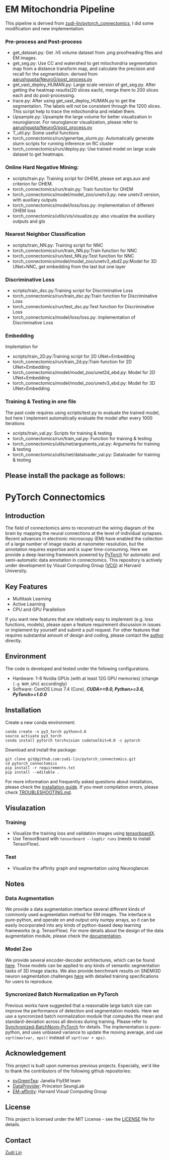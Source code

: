 # EM Mitochondria Pipeline

This pipeline is derived from [zudi-lin/pytorch_connectomics](https://github.com/zudi-lin/pytorch_connectomics), I did some modification and new implementation:

### Pre-process and Post-process
- get_dataset.py: Get .h5 volume dataset from .png proofreading files and EM images.
- get_seg.py: Use CC and watershed to get mitochondria segmentation map from a distance transform map, and calculate the precision and recall for the segmentation. derived from [aarushgupta/NeuroG/post_process.py](https://github.com/aarushgupta/NeuroG)
- get_vast_deploy_HUMAN.py: Large scale version of get_seg.py. After getting the heatmap results(20 slices each), merge them to 200 slices each and do post-processing.
- trace.py: After using get_vast_deploy_HUMAN.py to get the segmentation. The labels will not be consistent through the 1200 slices. This script help to trace the mitochondria and relabel them.
- Upsample.py: Upsample the large volume for better visualization in neuroglancer. For neuroglancer visualization, please refer to [aarushgupta/NeuroG/post_process.py](https://github.com/aarushgupta/NeuroG)
- T_util.py: Some useful functions
- torch_connectomics/run/genertae_slurm.py: Automatically generate slurm scripts for running inference on RC cluster 
- torch_connectomics/run/deploy.py: Use trained model on large scale dataset to get heatmaps.

### Online Hard Negative Mining:
- scripts/train.py: Training script for OHEM, please set args.aux and criterion for OHEM.
- torch_connectomics/run/train.py: Train function for OHEM
- torch_connectomics/model/model_zoo/unetv3.py: new unetv3 version, with auxiliary outputs
- torch_connectomics/model/loss/loss.py: implementation of different OHEM loss
- torch_connectomics/utils/vis/visualize.py: also visualize the auxiliary outputs and gts 

### Nearest Neighbor Classification
- scripts/train_NN.py: Training script for NNC
- torch_connectomics/run/train_NN.py:Train function for NNC
- torch_connectomics/run/test_NN.py:Test function for NNC
- torch_connectomics/model/model_zoo/unetv3_ebd2.py:Model for 3D UNet+NNC, get embedding from the last but one layer

### Discriminative Loss 
- scripts/train_dsc.py:Training script for Discriminative Loss
- torch_connectomics/run/train_dsc.py:Train function for Discriminative Loss
- torch_connectomics/run/test_dsc.py:Test function for Discriminative Loss
- torch_connectomics/model/loss/loss.py: implementation of Discriminative Loss

### Embedding
Implentation for 
- scripts/train_2D.py:Training script for 2D UNet+Embedding
- torch_connectomics/run/train_2d.py:Train function for 2D UNet+Embedding
- torch_connectomics/model/model_zoo/unet2d_ebd.py: Model for 2D UNet+Embedding
- torch_connectomics/model/model_zoo/unetv3_ebd.py: Model for 3D UNet+Embedding

### Training & Testing in one file
The past code requires using scripts/test.py to evaluate the trained model, but here I implement automatically evaluate the model after every 1000 iterations
- scripts/train_val.py: Scripts for training & testing
- torch_connectomics/run/train_val.py: Function for training & testing
- torch_connectomics/utils/net/arguments_val.py: Arguments for training & testing
- torch_connectomics/utils/net/dataloader_val.py: Dataloader for training & testing

Please install the package as follows:
-------------------------------------------------------------------------------------------------------------------------
# PyTorch Connectomics

## Introduction

The field of connectomics aims to reconstruct the wiring diagram of the brain by mapping the neural connections at the level of individual synapses. Recent advances in electronic microscopy (EM) have enabled the collection of a large number of image stacks at nanometer resolution, but the annotation requires expertise and is super time-consuming. Here we provide a deep learning framework powered by [PyTorch](https://pytorch.org/) for automatic and semi-automatic data annotation in connectomics. This repository is actively under development by Visual Computing Group ([VCG](https://vcg.seas.harvard.edu)) at Harvard University.

## Key Features

- Multitask Learning
- Active Learning
- CPU and GPU Parallelism

If you want new features that are relatively easy to implement (e.g. loss functions, models), please open a feature requirement discussion in issues or implement by yourself and submit a pull request. For other features that requires substantial amount of design and coding, please contact the [author](https://github.com/zudi-lin) directly. 

## Environment

The code is developed and tested under the following configurations.
- Hardware: 1-8 Nvidia GPUs (with at least 12G GPU memories) (change ```[-g NUM_GPU]``` accordingly)
- Software: CentOS Linux 7.4 (Core), ***CUDA>=9.0, Python>=3.6, PyTorch>=1.0.0***

## Installation

Create a new conda environment:
```
conda create -n py3_torch python=3.6
source activate py3_torch
conda install pytorch torchvision cudatoolkit=9.0 -c pytorch
```

Download and install the package:
```
git clone git@github.com:zudi-lin/pytorch_connectomics.git
cd pytorch_connectomics
pip install -r requirements.txt
pip install --editable .
```
For more information and frequently asked questions about installation, please check the [installation guide](https://zudi-lin.github.io/pytorch_connectomics/build/html/notes/installation.html). If you meet compilation errors, please check [TROUBLESHOOTING.md](https://github.com/zudi-lin/pytorch_connectomics/blob/master/TROUBLESHOOTING.md).

## Visulazation

### Training
* Visualize the training loss and validation images using [tensorboardX](https://github.com/lanpa/tensorboard-pytorch).
* Use TensorBoard with `tensorboard --logdir runs`  (needs to install TensorFlow).

### Test
* Visualize the affinity graph and segmentation using Neuroglancer.

## Notes

### Data Augmentation
We provide a data augmentation interface several different kinds of commonly used augmentation method for EM images. The interface is pure-python, and operate on and output only numpy arrays, so it can be easily incorporated into any kinds of python-based deep learning frameworks (e.g. TensorFlow). For more details about the design of the data augmentation module, please check the [documentation](https://zudi-lin.github.io/pytorch_connectomics/build/html/modules/augmentation.html).

### Model Zoo
We provide several encoder-decoder architectures, which can be found [here](https://github.com/zudi-lin/pytorch_connectomics/tree/master/torch_connectomics/model/model_zoo). Those models can be applied to any kinds of semantic segmentation tasks of 3D image stacks. We also provide benchmark results on SNEMI3D neuron segmentation challenges [here](https://github.com/zudi-lin/pytorch_connectomics/tree/master/benchmark) with detailed training specifications for users to reproduce.

### Syncronized Batch Normalization on PyTorch
Previous works have suggested that a reasonable large batch size can improve the performance of detection and segmentation models. Here we use a syncronized batch normalization module that computes the mean and standard-deviation across all devices during training. Please refer to [Synchronized-BatchNorm-PyTorch](https://github.com/vacancy/Synchronized-BatchNorm-PyTorch) for details. The implementation is pure-python, and uses unbiased variance to update the moving average, and use `sqrt(max(var, eps))` instead of `sqrt(var + eps)`.

## Acknowledgement
This project is built upon numerous previous projects. Especially, we'd like to thank the contributors of the following github repositories:
- [pyGreenTea](https://github.com/naibaf7/PyGreentea): Janelia FlyEM team 
- [DataProvider](https://github.com/torms3/DataProvider): Princeton SeungLab
- [EM-affinity](https://github.com/donglaiw/EM-affinity): Harvard Visual Computing Group

## License
This project is licensed under the MIT License - see the [LICENSE](https://github.com/zudi-lin/pytorch_connectomics/blob/master/LICENSE) file for details.

## Contact
[Zudi Lin](https://github.com/zudi-lin)
